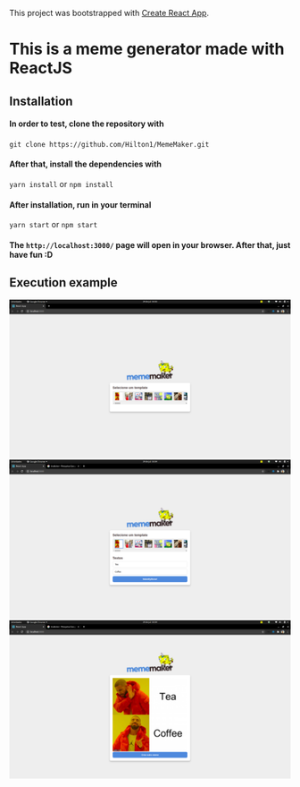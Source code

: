 This project was bootstrapped with [Create React App](https://github.com/facebook/create-react-app).

# This is a meme generator made with ReactJS

## Installation

#### In order to test, clone the repository with
`git clone https://github.com/Hilton1/MemeMaker.git`


#### After that, install the dependencies with
`yarn install` or `npm install`

#### After installation, run in your terminal
`yarn start` or `npm start`

#### The `http://localhost:3000/` page will open in your browser. After that, just have fun :D


## Execution example

<img src="./Images/Image1.png" width="auto"/>
<img src="./Images/Image2.png" width="auto"/>
<img src="./Images/Image3.png" width="auto"/>